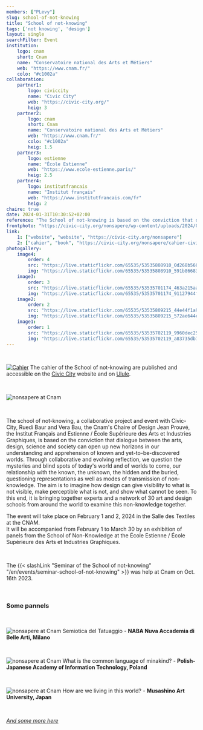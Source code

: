 ```yaml
---
members: ["PLevy"]
slug: school-of-not-knowing
title: "School of not-knowing"
tags: ['not knowing', 'design']
layout: single
searchFilter: Event
institution:
    logo: cnam
    short: Cnam
    name: "Conservatoire national des Arts et Métiers"
    web: "https://www.cnam.fr/"
    colo: "#c1002a"
collaboration:
    partner1:
        logo: civiccity
        name: "Civic City"
        web: "https://civic-city.org/"
        heig: 3
    partner2:
        logo: cnam
        short: Cnam
        name: "Conservatoire national des Arts et Métiers"
        web: "https://www.cnam.fr/"
        colo: "#c1002a"
        heig: 1.5
    partner3:
        logo: estienne
        name: "École Estienne"
        web: "https://www.ecole-estienne.paris/"
        heig: 2.5
    partner4:
        logo: institutfrancais
        name: "Institut français"
        web: "https://www.institutfrancais.com/fr"
        heig: 2
chaire: true
date: 2024-01-31T10:30:52+02:00
reference: "The School of not-knowing is based on the conviction that dialogue between art, design, science and society can open up new horizons for understanding and apprehending known and yet-to-be-discovered worlds."
frontphoto: "https://civic-city.org/nonsapere/wp-content/uploads/2024/01/post-HOME-ESTIENNE5.jpg"
link:
    1: ["website", "website", "https://civic-city.org/nonsapere"]
    2: ["cahier", "book", "https://civic-city.org/nonsapere/cahier-civic-city-3"]
photogallery:
    image4:
        order: 4
        src: "https://live.staticflickr.com/65535/53535808910_0d268b560d_n.jpg"
        img: "https://live.staticflickr.com/65535/53535808910_591b866830_h.jpg"
    image3:
        order: 3
        src: "https://live.staticflickr.com/65535/53535701174_463a215aa6_n.jpg"
        img: "https://live.staticflickr.com/65535/53535701174_91127944f1_h.jpg"
    image2:
        order: 2
        src: "https://live.staticflickr.com/65535/53535809215_44e44f1a97_n.jpg"
        img: "https://live.staticflickr.com/65535/53535809215_572ae644ec_h.jpg"
    image1:
        order: 1
        src: "https://live.staticflickr.com/65535/53535702119_9960dec251_n.jpg"
        img: "https://live.staticflickr.com/65535/53535702119_a83735db72_h.jpg"
---
```


&nbsp;

[![Cahier](https://s3-eu-west-1.amazonaws.com/com.ulule.media/presales/2/3/5/1/8/1/181532/cahier-2.ByMQDN0o59.jpg "Cahier of the not-knowning school")](https://civic-city.org/nonsapere/cahier-civic-city-3/)
The cahier of the School of not-knowing are published and accessible on the [Civic City](https://civic-city.org/nonsapere/cahier-civic-city-3/) website and on [Ulule](https://fr.ulule.com/civic-city/).

&nbsp;

![nonsapere at Cnam](https://civic-city.org/nonsapere/wp-content/uploads/2024/01/post-HOME-ESTIENNE5.jpg "Poster for the Cnam session")

&nbsp;

The school of not-knowing, a collaborative project and event with Civic-City, Ruedi Baur and Vera Bau, the Cnam's Chaire of Design Jean Prouvé, the Institut Français and Estienne / École Supérieure des Arts et Industries Graphiques, is based on the conviction that dialogue between the arts, design, science and society can open up new horizons in our understanding and apprehension of known and yet-to-be-discovered worlds.
Through collaborative and evolving reflection, we question the mysteries and blind spots of today's world and of worlds to come, our relationship with the known, the unknown, the hidden and the buried, questioning representations as well as modes of transmission of non-knowledge.
The aim is to imagine how design can give visibility to what is not visible, make perceptible what is not, and show what cannot be seen. To this end, it is bringing together experts and a network of 30 art and design schools from around the world to examine this non-knowledge together.

The event will take place on February 1 and 2, 2024 in the Salle des Textiles at the CNAM.  
It will be accompanied from February 1 to March 30 by an exhibition of panels from the School of Non-Knowledge at the École Estienne / École Supérieure des Arts et Industries Graphiques.

&nbsp;

The {{< slashLink "Seminar of the School of not-knowing" "/en/events/seminar-school-of-not-knowing" >}} was help at Cnam on Oct. 16th 2023.

&nbsp;

### Some pannels

&nbsp;

![nonsapere at Cnam](https://civic-city.org/nonsapere/wp-content/uploads/2023/03/NABA_Milano_Seite_03-piccola.jpg "Poster for the Cnam session")
Semiotica del Tatuaggio - **NABA Nuva Accademia di Belle Arti, Milano**

&nbsp;

![nonsapere at Cnam](https://civic-city.org/nonsapere/wp-content/uploads/2023/03/Final-Humalingua-scaled.jpg "Poster for the Cnam session")
What is the common language of minakind? - **Polish-Japanese Academy of Information Technology, Poland**

&nbsp;

![nonsapere at Cnam](https://civic-city.org/nonsapere/wp-content/uploads/2024/08/TOKYO-1-copia-1-scaled.jpg "Poster for the Cnam session")
How are we living in this world? - **Musashino Art University, Japan**

&nbsp;

[*And some more here*](https://civic-city.org/nonsapere/topics-2/)